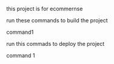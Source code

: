 this project is for ecommernse

run these commands to build the project 

command1

run this commads to deploy the project

command 1




